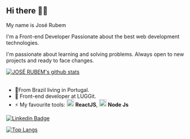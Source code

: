 ## Hi there 👋🏻
My name is José Rubem 

I'm a Front-end Developer Passionate about the best web development technologies. 

I'm passionate about learning and solving problems. Always open to new projects and ready to face changes.


[![JOSÉ RUBEM's github stats](https://github-readme-stats.vercel.app/api?username=Joserubemn31&show_icons=true&theme=radical&bg_color=30,0d0d0d,191919&title_color=fff&text_color=fff&icon_color=79ff97)](https://github.com/anuraghazra/github-readme-stats)

######
- 📍From Brazil living in Portugal.
- 🔭 Front-end developer at LUGGit.
- ⚡ My favourite tools: <img src="https://i.ibb.co/4RHMmLQ/react.png" width="20"/> <b>ReactJS</b>, <img src="https://i.ibb.co/vVxmyN2/node.png" width="20"/> <b>Node Js</b>



[![Linkedin Badge](https://img.shields.io/badge/-José%20Rubem-blue?style=flat-square&logo=Linkedin&logoColor=white&link=https://www.linkedin.com/in/jos%C3%A9-rubem-314429168/)](https://www.linkedin.com/in/jos%C3%A9-rubem-314429168/)

[![Top Langs](https://github-readme-stats.vercel.app/api/top-langs/?username=Joserubemn31&layout=compact&theme=radical&bg_color=30,0d0d0d,191919&title_color=fff&text_color=fff&icon_color=79ff97)](https://github.com/anuraghazra/github-readme-stats)

<!--
- 🔭 I’m currently working on ...
- 🌱 I’m currently learning ...
- 👯 I’m looking to collaborate on ...
- 🤔 I’m looking for help with ...
- 💬 Ask me about ...
- 📫 How to reach me: ...
- 😄 Pronouns: ...
- ⚡ Fun fact: ...
-->
